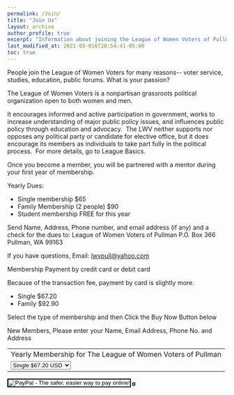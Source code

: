 ```yaml
---
permalink: /Join/
title: "Join Us"
layout: archive
author_profile: true
excerpt: "Information about joining the League of Women Voters of Pullman"
last_modified_at: 2021-03-016T20:54:41-05:00
toc: true
---
```


People join the League of Women Voters for many reasons-- voter service, studies, education, public forums. What is your passion?

The League of Women Voters is a nonpartisan grassroots political organization open to both women and men.

It encourages informed and active participation in government, works to increase understanding of major public policy issues, and influences public policy through education and advocacy.  The LWV neither supports nor opposes any political party or candidate for elective office, but it does encourage its members as individuals to take part fully in the political process.   For more details, go to League Basics.

Once you become a member, you will be partnered with a mentor during your first year of membership.


Yearly Dues:
* Single membership $65
* Family Membership (2 people) $90
* Student membership FREE for this year

Send Name, Address, Phone number, and email address (if any) and a check for the dues to:
League of Women Voters of Pullman
P.O. Box 366
Pullman, WA 99163

If you have questions, Email: lwvpull@yahoo.com

Membership Payment by credit card or debit card

Because of the transaction fee, payment by card is slightly more.
* Single $67.20
* Family $92.90

Select the type of membership and then Click the Buy Now Button below

New Members, Please enter your Name, Email Address, Phone No. and Address

<form action="https://www.paypal.com/cgi-bin/webscr" method="post" target="_top">
<input type="hidden" name="cmd" value="_s-xclick">
<input type="hidden" name="hosted_button_id" value="KKDU5WAWU2QLY">
<table>
<tr><td><input type="hidden" name="on0" value="Yearly Membership">Yearly Membership for The League of Women Voters of Pullman</td></tr><tr><td><select name="os0">
<option value="Single">Single $67.20 USD</option>
<option value="Family">Family $92.90 USD</option>
</select> </td></tr>
</table>
<input type="hidden" name="currency_code" value="USD">
<input type="image" src="https://www.paypalobjects.com/en_US/i/btn/btn_buynowCC_LG.gif" border="2" name="submit" alt="PayPal - The safer, easier way to pay online!">
<img alt="" border="2" src="https://www.paypalobjects.com/en_US/i/scr/pixel.gif" width="3" height="3">
</form>
